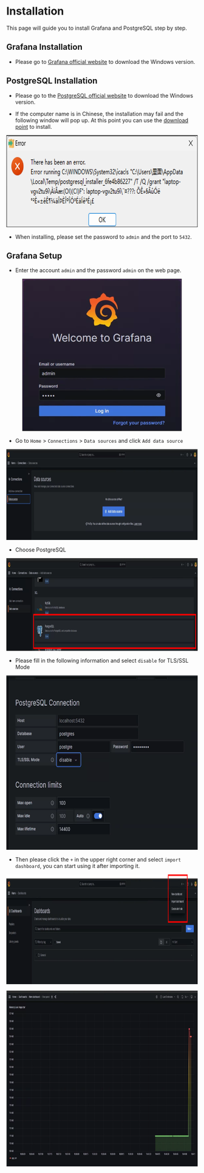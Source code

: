 # Installation

This page will guide you to install Grafana and PostgreSQL step by step.

## Grafana Installation

- Please go to [Grafana official website](https://grafana.com/grafana/download?pg=get&plcmt=selfmanaged-box1-cta1&platform=windows) to download the Windows version.

## PostgreSQL Installation

- Please go to the [PostgreSQL official website](https://www.enterprisedb.com/downloads/postgres-postgresql-downloads) to download the Windows version.

- If the computer name is in Chinese, the installation may fail and the following window will pop up. At this point you can use the [download point](https://get.enterprisedb.com/postgresql/postgresql-11.2-1-windows-x64.exe) to install.

<p align="center">
<img src="fig/fail.png" width = "758" height = "242" alt="fail" />
</p>

- When installing, please set the password to `admin` and the port to `5432`.

## Grafana Setup

- Enter the account `admin` and the password `admin` on the web page.

<p align="center">
<img src="fig/login.png" width = "420" height = "401" alt="login" />
</p>

- Go to `Home` > `Connections` > `Data sources` and click `Add data source`

<p align="center">
<img src="fig/data.png" width = "1049" height = "239" alt="data" />
</p>

- Choose PostgreSQL

<p align="center">
<img src="fig/postgresql.png" width = "1049" height = "244" alt="postgresql" />
</p>

- Please fill in the following information and select `disable` for TLS/SSL Mode

<p align="center">
<img src="fig/disable.png" width = "719" height = "459" alt="disable" />
</p>

- Then please click the `+` in the upper right corner and select `import dashboard`, you can start using it after importing it.

<p align="center">
<img src="fig/import.png" width = "1202" height = "289" alt="import" />
</p>

<p align="center">
<img src="fig/start.png" width = "1014" height = "463" alt="start" />
</p>